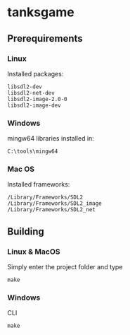 # tanksgame

## Prerequirements

### Linux
Installed packages:
```
libsdl2-dev
libsdl2-net-dev
libsdl2-image-2.0-0
libsdl2-image-dev
```
### Windows
mingw64 libraries installed in:
```
C:\tools\mingw64
```
### Mac OS
Installed frameworks:
```
/Library/Frameworks/SDL2
/Library/Frameworks/SDL2_image
/Library/Frameworks/SDL2_net
```

## Building

### Linux & MacOS
Simply enter the project folder and type
```
make
```
### Windows
CLI
```
make
```

